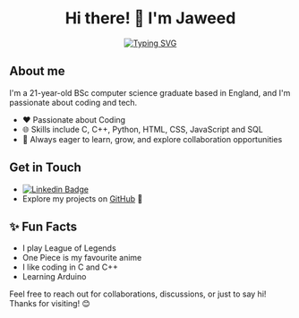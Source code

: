 <h1 align="center"><b> Hi there! 👋 I'm Jaweed </b></h1>

<p align="center">
<a href="https://git.io/typing-svg"><img src="https://readme-typing-svg.demolab.com?font=Fira+Code&size=25&pause=1000&center=true&vCenter=true&random=false&width=600&height=100&lines=Computer+Science+Graduate;Active+Learner;Passionate+About+Coding" alt="Typing SVG" /></a>
</p>

## **About me**
I'm a 21-year-old BSc computer science graduate based in England, and I'm passionate about coding and tech.
- ❤️ Passionate about Coding
- 🌐 Skills include C, C++, Python, HTML, CSS, JavaScript and SQL
- 🌱 Always eager to learn, grow, and explore collaboration opportunities

## Get in Touch
- [![Linkedin Badge](https://img.shields.io/badge/-Jaweed_Inayathulla-0e76a8?style=flat&labelColor=0e76a8&logo=linkedin&logoColor=white)](https://www.linkedin.com/in/jaweedinayathulla/)
- Explore my projects on [GitHub](https://github.com/InaJaweed?tab=repositories) 🚀

## ✨ Fun Facts
 - I play League of Legends
 - One Piece is my favourite anime
 - I like coding in C and C++
 - Learning Arduino

Feel free to reach out for collaborations, discussions, or just to say hi! Thanks for visiting! 😊
